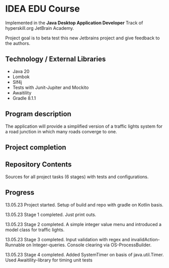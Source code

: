 # IDEA EDU Course

Implemented in the <b>Java Desktop Application Developer</b> Track of hyperskill.org JetBrain Academy.  

Project goal is to beta test this new Jetbrains project and give feedback to the authors.

## Technology / External Libraries

- Java 20
- Lombok
- Slf4j
- Tests with Junit-Jupiter and Mockito
- Awaitility
- Gradle 8.1.1

## Program description

The application will provide a simplified version of a traffic lights system for a road junction in which many roads
converge to one.

## Project completion

[//]: # (Project was completed on 29.04.23.)

## Repository Contents

Sources for all project tasks (6 stages) with tests and configurations.

## Progress

13.05.23 Project started. Setup of build and repo with gradle on Kotlin basis.

13.05.23 Stage 1 completed. Just print outs.

13.05.23 Stage 2 completed. A simple integer value menu and introduced a model class for traffic lights.

13.05.23 Stage 3 completed. Input validation with regex and invalidAction-Runnable on Integer-queries.
Console clearing via OS-ProcessBuilder.

13.05.23 Stage 4 completed. Added SystemTimer on basis of java.util.Timer. Used Awaitility-library for timing
unit tests
